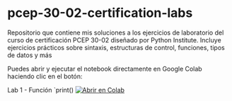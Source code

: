 # pcep-30-02-certification-labs
Repositorio que contiene mis soluciones a los ejercicios de laboratorio del curso de certificación PCEP 30-02 diseñado por Python Institute. Incluye ejercicios prácticos sobre sintaxis, estructuras de control, funciones, tipos de datos y más

Puedes abrir y ejecutar el notebook directamente en Google Colab haciendo clic en el botón:

Lab 1 - Función `print()
[![Abrir en Colab](https://colab.research.google.com/assets/colab-badge.svg)](https://colab.research.google.com/github/3rick-CR/pcep-30-02-certification-labs/blob/main/lab%201%20funcion%20print/lab%201%20PCEP.ipynb)
